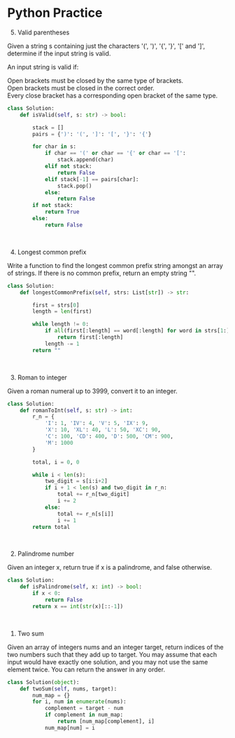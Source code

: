 # Python Practice

<!-- Hidden text for templates

/*
https://leetcode.com/problemset/
*/

/*

*/

``` python

```
<br>

-->











<!--
ALWAYS ADD COMMENTS
-->




5. Valid parentheses

Given a string s containing just the characters '(', ')', '{', '}', '[' and ']', determine if the input string is valid. <br>

An input string is valid if: <br>

Open brackets must be closed by the same type of brackets. <br>
Open brackets must be closed in the correct order. <br>
Every close bracket has a corresponding open bracket of the same type. <br>

``` python
class Solution:
    def isValid(self, s: str) -> bool:

        stack = []
        pairs = {')': '(', ']': '[', '}': '{'}

        for char in s:
            if char == '(' or char == '{' or char == '[':
                stack.append(char)
            elif not stack:
                return False
            elif stack[-1] == pairs[char]:
                stack.pop()
            else:
                return False
        if not stack:
            return True
        else:
            return False
```
<br>




4. Longest common prefix

Write a function to find the longest common prefix string amongst an array of strings. If there is no common prefix, return an empty string "".

``` python
class Solution:
    def longestCommonPrefix(self, strs: List[str]) -> str:

        first = strs[0]
        length = len(first)

        while length != 0:
            if all(first[:length] == word[:length] for word in strs[1:]):
                return first[:length]
            length -= 1
        return ""
```
<br>


3. Roman to integer

Given a roman numeral up to 3999, convert it to an integer.

``` python
class Solution:
    def romanToInt(self, s: str) -> int:
        r_n = {
            'I': 1, 'IV': 4, 'V': 5, 'IX': 9,
            'X': 10, 'XL': 40, 'L': 50, 'XC': 90,
            'C': 100, 'CD': 400, 'D': 500, 'CM': 900,
            'M': 1000
        }

        total, i = 0, 0

        while i < len(s):
            two_digit = s[i:i+2]
            if i + 1 < len(s) and two_digit in r_n:
                total += r_n[two_digit]
                i += 2
            else:
                total += r_n[s[i]]
                i += 1
        return total
```
<br>


2. Palindrome number

Given an integer x, return true if x is a palindrome, and false otherwise.

``` python
class Solution:
    def isPalindrome(self, x: int) -> bool:
        if x < 0:
            return False
        return x == int(str(x)[::-1])
```
<br>


1. Two sum

Given an array of integers nums and an integer target, return indices of the two numbers such that they add up to target. You may assume that each input would have exactly one solution, and you may not use the same element twice. You can return the answer in any order.

``` python
class Solution(object):
    def twoSum(self, nums, target):
        num_map = {}
        for i, num in enumerate(nums):
            complement = target - num
            if complement in num_map:
                return [num_map[complement], i]
            num_map[num] = i
```
